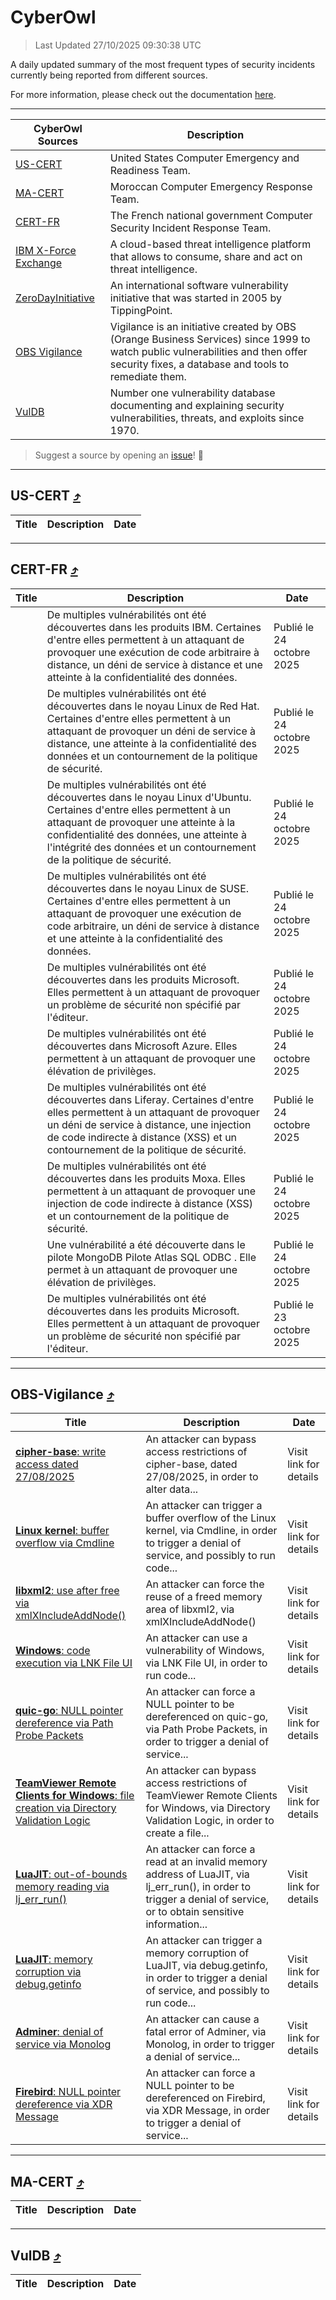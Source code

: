 
 <div id='top'></div>

# CyberOwl

 > Last Updated 27/10/2025 09:30:38 UTC
 
 A daily updated summary of the most frequent types of security incidents currently being reported from different sources.
 
 For more information, please check out the documentation [here](./docs/README.md).
 
 ---
 |CyberOwl Sources|Description|
 |---|---|
 |[US-CERT](#us-cert-arrow_heading_up)|United States Computer Emergency and Readiness Team.|
 |[MA-CERT](#ma-cert-arrow_heading_up)|Moroccan Computer Emergency Response Team.|
 |[CERT-FR](#cert-fr-arrow_heading_up)|The French national government Computer Security Incident Response Team.|
 |[IBM X-Force Exchange](#ibmcloud-arrow_heading_up)|A cloud-based threat intelligence platform that allows to consume, share and act on threat intelligence.|
 |[ZeroDayInitiative](#zerodayinitiative-arrow_heading_up)|An international software vulnerability initiative that was started in 2005 by TippingPoint.|
 |[OBS Vigilance](#obs-vigilance-arrow_heading_up)|Vigilance is an initiative created by OBS (Orange Business Services) since 1999 to watch public vulnerabilities and then offer security fixes, a database and tools to remediate them.|
 |[VulDB](#vuldb-arrow_heading_up)|Number one vulnerability database documenting and explaining security vulnerabilities, threats, and exploits since 1970.|
 
 > Suggest a source by opening an [issue](https://github.com/karimhabush/cyberowl/issues)! :raised_hands:
 ---

## US-CERT [:arrow_heading_up:](#cyberowl)

 |Title|Description|Date|
 |---|---|---|
 
 ---

## CERT-FR [:arrow_heading_up:](#cyberowl)

 |Title|Description|Date|
 |---|---|---|
 |[](https://www.cert.ssi.gouv.fr/avis/CERTFR-2025-AVI-0924/)|De multiples vulnérabilités ont été découvertes dans les produits IBM. Certaines d'entre elles permettent à un attaquant de provoquer une exécution de code arbitraire à distance, un déni de service à distance et une atteinte à la confidentialité des données.|Publié le 24 octobre 2025|
 |[](https://www.cert.ssi.gouv.fr/avis/CERTFR-2025-AVI-0923/)|De multiples vulnérabilités ont été découvertes dans le noyau Linux de Red Hat. Certaines d'entre elles permettent à un attaquant de provoquer un déni de service à distance, une atteinte à la confidentialité des données et un contournement de la politique de sécurité.|Publié le 24 octobre 2025|
 |[](https://www.cert.ssi.gouv.fr/avis/CERTFR-2025-AVI-0922/)|De multiples vulnérabilités ont été découvertes dans le noyau Linux d'Ubuntu. Certaines d'entre elles permettent à un attaquant de provoquer une atteinte à la confidentialité des données, une atteinte à l'intégrité des données et un contournement de la politique de sécurité.|Publié le 24 octobre 2025|
 |[](https://www.cert.ssi.gouv.fr/avis/CERTFR-2025-AVI-0921/)|De multiples vulnérabilités ont été découvertes dans le noyau Linux de SUSE. Certaines d'entre elles permettent à un attaquant de provoquer une exécution de code arbitraire, un déni de service à distance et une atteinte à la confidentialité des données.|Publié le 24 octobre 2025|
 |[](https://www.cert.ssi.gouv.fr/avis/CERTFR-2025-AVI-0920/)|De multiples vulnérabilités ont été découvertes dans les produits Microsoft. Elles permettent à un attaquant de provoquer un problème de sécurité non spécifié par l'éditeur.|Publié le 24 octobre 2025|
 |[](https://www.cert.ssi.gouv.fr/avis/CERTFR-2025-AVI-0919/)|De multiples vulnérabilités ont été découvertes dans Microsoft Azure. Elles permettent à un attaquant de provoquer une élévation de privilèges.|Publié le 24 octobre 2025|
 |[](https://www.cert.ssi.gouv.fr/avis/CERTFR-2025-AVI-0918/)|De multiples vulnérabilités ont été découvertes dans Liferay. Certaines d'entre elles permettent à un attaquant de provoquer un déni de service à distance, une injection de code indirecte à distance (XSS) et un contournement de la politique de sécurité.|Publié le 24 octobre 2025|
 |[](https://www.cert.ssi.gouv.fr/avis/CERTFR-2025-AVI-0917/)|De multiples vulnérabilités ont été découvertes dans les produits Moxa. Elles permettent à un attaquant de provoquer une injection de code indirecte à distance (XSS) et un contournement de la politique de sécurité.|Publié le 24 octobre 2025|
 |[](https://www.cert.ssi.gouv.fr/avis/CERTFR-2025-AVI-0916/)|Une vulnérabilité a été découverte dans le pilote MongoDB Pilote Atlas SQL ODBC . Elle permet à un attaquant de provoquer une élévation de privilèges.|Publié le 24 octobre 2025|
 |[](https://www.cert.ssi.gouv.fr/avis/CERTFR-2025-AVI-0915/)|De multiples vulnérabilités ont été découvertes dans les produits Microsoft. Elles permettent à un attaquant de provoquer un problème de sécurité non spécifié par l'éditeur.|Publié le 23 octobre 2025|
 
 ---

## OBS-Vigilance [:arrow_heading_up:](#cyberowl)

 |Title|Description|Date|
 |---|---|---|
 |[<a href="https://vigilance.fr/vulnerability/cipher-base-write-access-dated-27-08-2025-48065" class="noirorange"><b>cipher-base</b>: write access dated 27/08/2025</a>](https://vigilance.fr/vulnerability/cipher-base-write-access-dated-27-08-2025-48065)|An attacker can bypass access restrictions of cipher-base, dated 27/08/2025, in order to alter data...|Visit link for details|
 |[<a href="https://vigilance.fr/vulnerability/Linux-kernel-buffer-overflow-via-Cmdline-48064" class="noirorange"><b>Linux kernel</b>: buffer overflow via Cmdline</a>](https://vigilance.fr/vulnerability/Linux-kernel-buffer-overflow-via-Cmdline-48064)|An attacker can trigger a buffer overflow of the Linux kernel, via Cmdline, in order to trigger a denial of service, and possibly to run code...|Visit link for details|
 |[<a href="https://vigilance.fr/vulnerability/libxml2-use-after-free-via-xmlXIncludeAddNode-46198" class="noirorange"><b>libxml2</b>: use after free via xmlXIncludeAddNode()</a>](https://vigilance.fr/vulnerability/libxml2-use-after-free-via-xmlXIncludeAddNode-46198)|An attacker can force the reuse of a freed memory area of libxml2, via xmlXIncludeAddNode()|Visit link for details|
 |[<a href="https://vigilance.fr/vulnerability/Windows-code-execution-via-LNK-File-UI-48063" class="noirorange"><b>Windows</b>: code execution via LNK File UI</a>](https://vigilance.fr/vulnerability/Windows-code-execution-via-LNK-File-UI-48063)|An attacker can use a vulnerability of Windows, via LNK File UI, in order to run code...|Visit link for details|
 |[<a href="https://vigilance.fr/vulnerability/quic-go-NULL-pointer-dereference-via-Path-Probe-Packets-48061" class="noirorange"><b>quic-go</b>: NULL pointer dereference via Path Probe Packets</a>](https://vigilance.fr/vulnerability/quic-go-NULL-pointer-dereference-via-Path-Probe-Packets-48061)|An attacker can force a NULL pointer to be dereferenced on quic-go, via Path Probe Packets, in order to trigger a denial of service...|Visit link for details|
 |[<a href="https://vigilance.fr/vulnerability/TeamViewer-Remote-Clients-for-Windows-file-creation-via-Directory-Validation-Logic-48060" class="noirorange"><b>TeamViewer Remote Clients for Windows</b>: file creation via Directory Validation Logic</a>](https://vigilance.fr/vulnerability/TeamViewer-Remote-Clients-for-Windows-file-creation-via-Directory-Validation-Logic-48060)|An attacker can bypass access restrictions of TeamViewer Remote Clients for Windows, via Directory Validation Logic, in order to create a file...|Visit link for details|
 |[<a href="https://vigilance.fr/vulnerability/LuaJIT-out-of-bounds-memory-reading-via-lj-err-run-48059" class="noirorange"><b>LuaJIT</b>: out-of-bounds memory reading via lj_err_run()</a>](https://vigilance.fr/vulnerability/LuaJIT-out-of-bounds-memory-reading-via-lj-err-run-48059)|An attacker can force a read at an invalid memory address of LuaJIT, via lj_err_run(), in order to trigger a denial of service, or to obtain sensitive information...|Visit link for details|
 |[<a href="https://vigilance.fr/vulnerability/LuaJIT-memory-corruption-via-debug-getinfo-48058" class="noirorange"><b>LuaJIT</b>: memory corruption via debug.getinfo</a>](https://vigilance.fr/vulnerability/LuaJIT-memory-corruption-via-debug-getinfo-48058)|An attacker can trigger a memory corruption of LuaJIT, via debug.getinfo, in order to trigger a denial of service, and possibly to run code...|Visit link for details|
 |[<a href="https://vigilance.fr/vulnerability/Adminer-denial-of-service-via-Monolog-48057" class="noirorange"><b>Adminer</b>: denial of service via Monolog</a>](https://vigilance.fr/vulnerability/Adminer-denial-of-service-via-Monolog-48057)|An attacker can cause a fatal error of Adminer, via Monolog, in order to trigger a denial of service...|Visit link for details|
 |[<a href="https://vigilance.fr/vulnerability/Firebird-NULL-pointer-dereference-via-XDR-Message-48056" class="noirorange"><b>Firebird</b>: NULL pointer dereference via XDR Message</a>](https://vigilance.fr/vulnerability/Firebird-NULL-pointer-dereference-via-XDR-Message-48056)|An attacker can force a NULL pointer to be dereferenced on Firebird, via XDR Message, in order to trigger a denial of service...|Visit link for details|
 
 ---

## MA-CERT [:arrow_heading_up:](#cyberowl)

 |Title|Description|Date|
 |---|---|---|
 
 ---

## VulDB [:arrow_heading_up:](#cyberowl)

 |Title|Description|Date|
 |---|---|---|
 